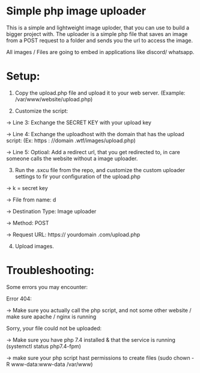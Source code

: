 # Simple php image uploader 

This is a simple and lightweight image uploder, that you can use to build a bigger project with. 
The uploader is a simple php file that saves an image from a POST request to a folder and sends you the url to access the image.

All images / Files are going to embed in applications like discord/ whatsapp.

# Setup:

1. Copy the upload.php file and upload it to your web server. (Example: /var/www/website/upload.php)

3. Customize the script:


  -> Line 3: Exchange the SECRET KEY with your upload key 
  
  
  -> Line 4: Exchange the uploadhost with the domain that has the upload script: (Ex: https : //domain .wtf/images/upload.php)
  
  
  -> Line 5: Optioal: Add a redirect url, that you get redirected to, in care someone calls the website without a image uploader.
  
  
3. Run the .sxcu file from the repo, and customize the custom uploader settings to fir your configuration of the upload.php


  -> k = secret key
  
  
  -> File from name: d
  
  
  -> Destination Type: Image uploader
  
  
  -> Method: POST
  
  
  -> Request URL: https:// yourdomain .com/upload.php
  
  
4. Upload images.



# Troubleshooting:

Some errors you may encounter:


  
Error 404:


  -> Make sure you actually call the php script, and not some other website / make sure apache / nginx is running
  
  
  
Sorry, your file could not be uploaded:


  -> Make sure you have php 7.4 installed & that the service is running (systemctl status php7.4-fpm)
  
  
  -> make sure your php script hast permissions to create files (sudo chown -R www-data:www-data /var/www)
  
  
 
